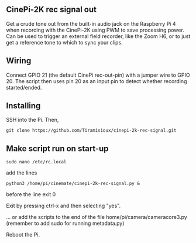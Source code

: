 ## CinePi-2K rec signal out
Get a crude tone out from the built-in audio jack on the Raspberry Pi 4 when recording with the CinePi-2K using PWM to save processing power. Can be used to trigger an external field recorder, like the Zoom H6, or to just get a reference tone to which to sync your clips.

## Wiring
Connect GPIO 21 (the default CinePi rec-out-pin) with a jumper wire to GPIO 20. The script then uses pin 20 as an input pin to detect whether recording started/ended.

## Installing

SSH into the Pi. Then,

```
git clone https://github.com/Tiramisioux/cinepi-2k-rec-signal.git
```

## Make script run on start-up
```
sudo nano /etc/rc.local
```
add the lines
```
python3 /home/pi/cinemate/cinepi-2k-rec-signal.py &
```
before the line exit 0

Exit by pressing ctrl-x and then selecting "yes".

... or add the scripts to the end of the file home/pi/camera/cameracore3.py (remember to add sudo for running metadata.py)

Reboot the Pi.
